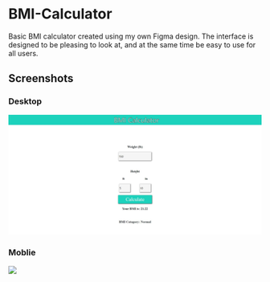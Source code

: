 # BMI-Calculator
Basic BMI calculator created using my own Figma design. The interface is designed to be pleasing to look at, and at the same time be easy to use
for all users.

## Screenshots
### Desktop
![](./Screenshots/desktop.JPG)


### Moblie
![](./Screenshots/mobile.JPG.JPG)